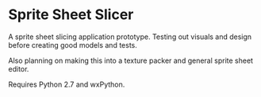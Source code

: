 Sprite Sheet Slicer
===============

A sprite sheet slicing application prototype. Testing out visuals and design before creating good models and tests.

Also planning on making this into a texture packer and general sprite sheet editor.

Requires Python 2.7 and wxPython.

